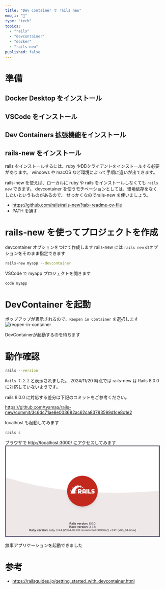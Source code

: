 ```yaml
---
title: "Dev Container で rails new"
emoji: "💎"
type: "tech"
topics:
  - "rails"
  - "devcontainer"
  - "docker"
  - "rails-new"
published: false
---
```


# 準備
## Docker Desktop をインストール
## VSCode をインストール
## Dev Containers 拡張機能をインストール
## rails-new をインストール
rails をインストールするには、ruby やDBクライアントをインストールする必要があります。
windows や macOS など環境によって手順に違いが出てきます。

rails-new を使えば、ローカルに ruby や rails をインストールしなくても `rails new` できます。
devcontainer を使うモチベーションとしては、環境依存をなくしたいというものがあるので、
せっかくなのでrails-new を使いましょう。

- https://github.com/rails/rails-new?tab=readme-ov-file
- PATH を通す

# rails-new を使ってプロジェクトを作成

devcontainer オプションをつけて作成します
rails-new には `rails new` のオプションをそのまま指定できます

```sh
rails-new myapp --devcontainer
```

VSCode で myapp プロジェクトを開きます
```sh
code myapp
```

# DevContainer を起動
ポップアップが表示されるので、`Reopen in Container` を選択します
![reopen-in-container](./images/reopen-in-container.png)

DevContainerが起動するのを待ちます

# 動作確認
```sh
rails --version
```
`Rails 7.2.2` と表示されました。
2024/11/20 時点では rails-new は Rails 8.0.0 に対応していないようです。

rails 8.0.0 に対応する差分は下記のコミットをご参考ください。

https://github.com/tyamap/rails-new/commit/3c6dc71ae8e003682ac62ca83783599d1ce8c1e2

localhost も起動してみます
```sh
rails s
```

ブラウザで http://localhost:3000/ にアクセスしてみます
![rails-welcome](./images/rails-welcome.png)

無事アプリケーションを起動できました

# 参考
- https://railsguides.jp/getting_started_with_devcontainer.html